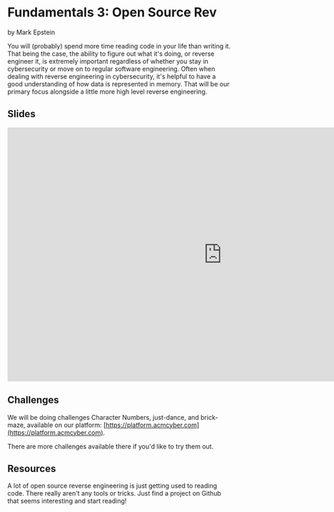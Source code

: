 # Fundamentals 3: Open Source Rev
by Mark Epstein

You will (probably) spend more time reading code in your life than writing it. That being the case, the ability to figure out what it's doing, or reverse engineer it, is extremely important regardless of whether you stay in cybersecurity or move on to regular software engineering. Often when dealing with reverse engineering in cybersecurity, it's helpful to have a good understanding of how data is represented in memory. That will be our primary focus alongside a little more high level reverse engineering.

## Slides
<iframe src="https://docs.google.com/presentation/d/1XmXWAzQ1wU6Zl3RX9Vj4x_VHGvbexjszwTesgqsjQ60//embed?start=false&loop=false&delayms=3000" frameborder="0" width="960" height="569" allowfullscreen="true" mozallowfullscreen="true" webkitallowfullscreen="true"></iframe>

## Challenges
We will be doing challenges Character Numbers, just-dance, and brick-maze, available on our platform: [https://platform.acmcyber.com](https://platform.acmcyber.com). 

There are more challenges available there if you'd like to try them out.

## Resources
A lot of open source reverse engineering is just getting used to reading code. There really aren't any tools or tricks. Just find a project on Github that seems interesting and start reading!